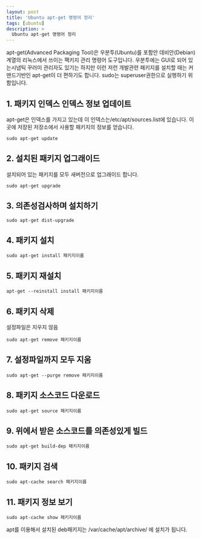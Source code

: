 ```yaml
---
layout: post
title: 'Ubuntu apt-get 명령어 정리'
tags: [ubuntu]
description: >
  Ubuntu apt-get 명령어 정리
---
```

apt-get(Advanced Packaging Tool)은 우분투(Ubuntu)를 포함안 데비안(Debian)계열의 리눅스에서 쓰이는 팩키지 관리 명령어 도구입니다. 우분투에는 GUI로 되어 있는시냅틱 꾸러미 관리자도 있기는 하지만 이런 저런 개발관련 패키지를 설치할 때는 커맨드기반인 apt-get이 더 편하기도 합니다. sudo는 superuser권한으로 실행하기 위함입니다.

## 1. 패키지 인덱스 인덱스 정보 업데이트

apt-get은 인덱스를 가지고 있는데 이 인덱스는/etc/apt/sources.list에 있습니다. 이곳에 저장된 저장소에서 사용할 패키지의 정보를 얻습니다.

``` 
sudo apt-get update
```

## 2. 설치된 패키지 업그래이드 

설치되어 있는 패키지를 모두 새버전으로 업그래이드 합니다.

```
sudo apt-get upgrade
```

## 3. 의존성검사하며 설치하기

```
sudo apt-get dist-upgrade
```

## 4. 패키지 설치

```
sudo apt-get install 패키지이름
```

## 5. 패키지 재설치

```
apt-get --reinstall install 패키지이름
```

## 6. 패키지 삭제

설정파일은 지우지 않음

```
sudo apt-get remove 패키지이름
```

## 7. 설정파일까지 모두 지움

```
sudo apt-get --purge remove 패키지이름
```

## 8. 패키지 소스코드 다운로드

```
sudo apt-get source 패키지이름
```

## 9. 위에서 받은 소스코드를 의존성있게 빌드

```
sudo apt-get build-dep 패키지이름
```

## 10. 패키지 검색

```
sudo apt-cache search 패키지이름
```

## 11. 패키지 정보 보기

```
sudo apt-cache show 패키지이름
```

apt를 이용해서 설치된 deb패키지는 /var/cache/apt/archive/ 에 설치가 됩니다.
